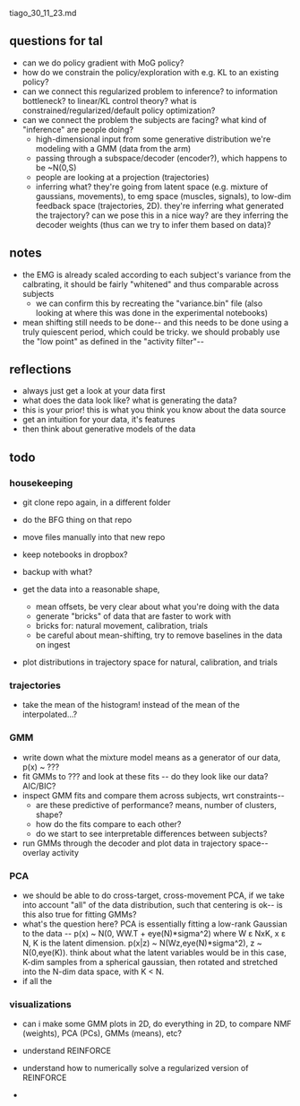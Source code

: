 tiago_30_11_23.md

## questions for tal
- can we do policy gradient with MoG policy?
- how do we constrain the policy/exploration with e.g. KL to an existing policy?
- can we connect this regularized problem to inference? to information bottleneck? to linear/KL control theory? what is constrained/regularized/default policy optimization?
- can we connect the problem the subjects are facing? what kind of "inference" are people doing?
    - high-dimensional input from some generative distribution we're modeling with a GMM (data from the arm)
    - passing through a subspace/decoder (encoder?), which happens to be ~N(0,S)
    - people are looking at a projection (trajectories)
    - inferring what? they're going from latent space (e.g. mixture of gaussians, movements), to emg space (muscles, signals), to low-dim feedback space (trajectories, 2D). they're inferring what generated the trajectory? can we pose this in a nice way? are they inferring the decoder weights (thus can we try to infer them based on data)?

## notes
- the EMG is already scaled according to each subject's variance from the calbrating, it should be fairly "whitened" and thus comparable across subjects
    - we can confirm this by recreating the "variance.bin" file (also looking at where this was done in the experimental notebooks)
- mean shifting still needs to be done-- and this needs to be done using a truly quiescent period, which could be tricky. we should probably use the "low point" as defined in the "activity filter"-- 

## reflections
- always just get a look at your data first
- what does the data look like? what is generating the data?
- this is your prior! this is what you think you know about the data source
- get an intuition for your data, it's features
- then think about generative models of the data

## todo

### housekeeping

- git clone repo again, in a different folder
- do the BFG thing on that repo
- move files manually into that new repo
- keep notebooks in dropbox?
- backup with what?

- get the data into a reasonable shape,
    - mean offsets, be very clear about what you're doing with the data
    - generate "bricks" of data that are faster to work with
    - bricks for: natural movement, calibration, trials
    - be careful about mean-shifting, try to remove baselines in the data on ingest
- plot distributions in trajectory space for natural, calibration, and trials

### trajectories
- take the mean of the histogram! instead of the mean of the interpolated...?

### GMM
- write down what the mixture model means as a generator of our data, p(x) ~ ???
- fit GMMs to ??? and look at these fits -- do they look like our data? AIC/BIC? 
- inspect GMM fits and compare them across subjects, wrt constraints--
    - are these predictive of performance? means, number of clusters, shape?
    - how do the fits compare to each other? 
    - do we start to see interpretable differences between subjects?
- run GMMs through the decoder and plot data in trajectory space-- overlay activity

### PCA
- we should be able to do cross-target, cross-movement PCA, if we take into account "all" of the data distribution, such that centering is ok-- is this also true for fitting GMMs?
- what's the question here? PCA is essentially fitting a low-rank Gaussian to the data -- p(x) ~ N(0, WW.T + eye(N)*sigma^2) where W ε NxK, x ε N, K is the latent dimension. p(x|z) ~ N(Wz,eye(N)*sigma^2), z ~ N(0,eye(K)). think about what the latent variables would be in this case, K-dim samples from a spherical gaussian, then rotated and stretched into the N-dim data space, with K < N.
- if all the 

### visualizations
- can i make some GMM plots in 2D, do everything in 2D, to compare NMF (weights), PCA (PCs), GMMs (means), etc?

- understand REINFORCE
- understand how to numerically solve a regularized version of REINFORCE
- 